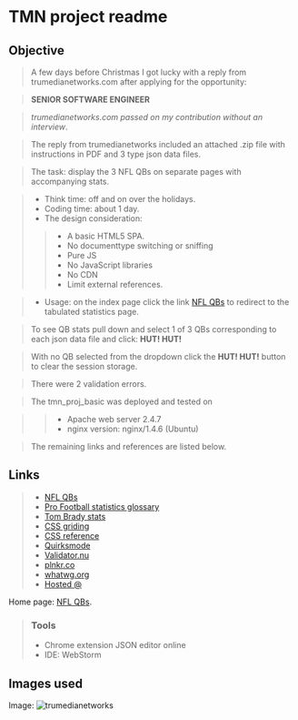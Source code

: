 TMN project readme
======================

Objective
----

> A few days before Christmas I got lucky with a reply from trumedianetworks.com after applying for the opportunity: 

> **SENIOR SOFTWARE ENGINEER**

> *trumedianetworks.com passed on my contribution without an interview*.

> The reply from trumedianetworks included an attached .zip file with instructions in PDF and 3 type json data files.

> The task: display the 3 NFL QBs on separate pages with accompanying stats.

> * Think time: off and on over the holidays.
> * Coding time: about 1 day.
> * The design consideration:
>> * A basic HTML5 SPA.
>> * No documenttype switching or sniffing
>> * Pure JS
>> * No JavaScript libraries
>> * No CDN
>> * Limit external references.

> * Usage: on the index page click the link [NFL QBs][1] to redirect to the tabulated statistics page.

> To see QB stats pull down and select 1 of 3 QBs corresponding to each json data file and click: **HUT! HUT!**

> With no QB selected from the dropdown click the **HUT! HUT!** button to clear the session storage.

> There were 2 validation errors.

> The tmn_proj_basic was deployed and tested on
 
>> * Apache web server 2.4.7
>> * nginx version: nginx/1.4.6 (Ubuntu)

> The remaining links and references are listed below.

Links
-----

> * [NFL QBs](https://davidwbrown.name/tmn_proj_basic)
> * [Pro Football statistics glossary](http://www.pro-football-reference.com/about/glossary.htm)
> * [Tom Brady stats](http://www.nfl.com/player/tombrady/2504211/profile)
> * [CSS griding](http://cssglobe.com/easy-percentage-grid-system-with-html5)
> * [CSS reference](http://tympanus.net/codrops/css_reference)
> * [Quirksmode](http://www.quirksmode.org)
> * [Validator.nu](https://html5.validator.nu)
> * [plnkr.co](http://plnkr.co)
> * [whatwg.org](https://developers.whatwg.org)
> * [Hosted @](https://davidwbrown.name)

Home page: [NFL QBs][1].

[1]: https://davidwbrown.name/tmn_proj_basic  "NFL QBs"

> ### Tools
> * Chrome extension JSON editor online
> * IDE: WebStorm

Images used
------

Image: ![trumedianetworks](<img src="tmn/images/trumedianetworks.jpg">)

